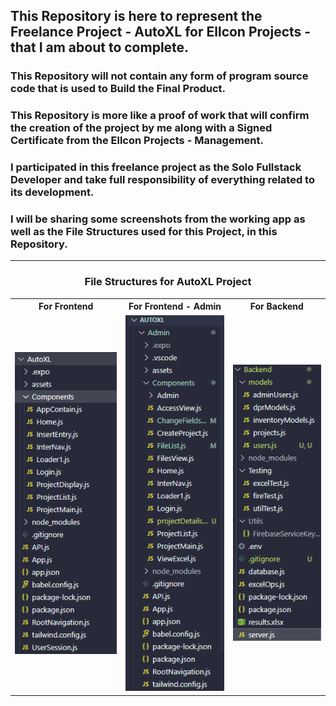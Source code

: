 ## This Repository is here to represent the Freelance Project - AutoXL for Ellcon Projects - that I am about to complete.

### This Repository will not contain any form of program source code that is used to Build the Final Product.

### This Repository is more like a proof of work that will confirm the creation of the project by me along with a Signed Certificate from the Ellcon Projects - Management.

### I participated in this freelance project as the Solo Fullstack Developer and take full responsibility of everything related to its development.

### I will be sharing some screenshots from the working app as well as the File Structures used for this Project, in this Repository.

<hr>
<div align="center">
<h3 align="center">File Structures for AutoXL Project</h3>

<table>
<tr>
<th>For Frontend</th><th>For Frontend - Admin</th><th>For Backend</th>
</tr>
<tr>
    <td>
        <div align="center">
            <img src="Screenshots/AutoXL Frontend File Structure.png" alt="Frontend File Structure"/>
        </div>
    </td>
    <td>
        <div align="center">
            <img src="Screenshots/AutoXL Admin Frontend File Structure.png" alt="Admin File Structure"/>
        </div>
    </td>
    <td>
        <div align="center">
            <img src="Screenshots/AutoXL Backend File Structure.png" alt="Backend File Structure"/>
        </div>
    </td>
</tr>
</table>
</div>
